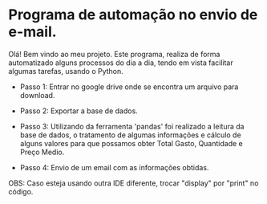 # Programa de automação no envio de e-mail.

Olá! Bem vindo ao meu projeto.
Este programa, realiza de forma automatizado alguns
processos do dia a dia, tendo em vista facilitar 
algumas tarefas, usando o Python.

* Passo 1: Entrar no google drive onde se encontra um arquivo para download.

* Passo 2: Exportar a base de dados.

* Passo 3: Utilizando da ferramenta 'pandas' foi realizado a leitura da base de dados,
o tratamento de algumas informações e cálculo de alguns valores para que possamos 
obter Total Gasto, Quantidade e Preço Medio.

* Passo 4: Envio de um email com as informações obtidas.

OBS: 
Caso esteja usando outra IDE diferente, trocar "display" por "print" no código.

